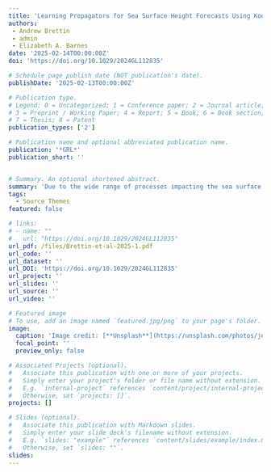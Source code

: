 ```yaml
---
title: 'Learning Propagators for Sea Surface Height Forecasts Using Koopman Autoencoders'
authors:
 - Andrew Brettin
 - admin
 - Elizabeth A. Barnes
date: '2025-02-14T00:00:00Z'
doi: 'https://doi.org/10.1029/2024GL112835'

# Schedule page publish date (NOT publication's date).
publishDate: '2025-02-13T00:00:00Z'

# Publication type.
# Legend: 0 = Uncategorized; 1 = Conference paper; 2 = Journal article;
# 3 = Preprint / Working Paper; 4 = Report; 5 = Book; 6 = Book section;
# 7 = Thesis; 8 = Patent
publication_types: ['2']

# Publication name and optional abbreviated publication name.
publication: '*GRL*'
publication_short: ''


# Summary. An optional shortened abstract.
summary: 'Due to the wide range of processes impacting the sea surface height (SSH) on daily-to-interannual timescales, SSH forecasts are hampered by numerous sources of uncertainty. While statistical-dynamical methods like Linear Inverse Modeling have been successful at making forecasts, they often rely on assumptions that can be hard to satisfy given the nonlinear dynamics of the climate. Here, we train convolutional autoencoders with a dynamical propagator in the latent space to generate forecasts of SSH anomalies. Learning a nonlinear dimensionality reduction and the prediction timestepping together results in a propagator that produces better predictions for daily- and monthly-averaged SSH in the North Pacific and Atlantic than if the dimensionality reduction and dynamics are learned separately. The reconstruction skill of the model highlights regions in which better representation results in improved predictions: in particular, the tropics for North Pacific daily SSH predictions and the Caribbean Current for the North Atlantic.'
tags:
  - Source Themes
featured: false

# links:
# - name: ""
#   url: "https://doi.org/10.1029/2024GL112835"
url_pdf: /files/Brettin-et-al-2025-1.pdf
url_code: ''
url_dataset: ''
url_DOI: 'https://doi.org/10.1029/2024GL112835'
url_project: ''
url_slides: ''
url_source: ''
url_video: ''

# Featured image
# To use, add an image named `featured.jpg/png` to your page's folder.
image:
  caption: 'Image credit: [**Unsplash**](https://unsplash.com/photos/jdD8gXaTZsc)'
  focal_point: ''
  preview_only: false

# Associated Projects (optional).
#   Associate this publication with one or more of your projects.
#   Simply enter your project's folder or file name without extension.
#   E.g. `internal-project` references `content/project/internal-project/index.md`.
#   Otherwise, set `projects: []`.
projects: []

# Slides (optional).
#   Associate this publication with Markdown slides.
#   Simply enter your slide deck's filename without extension.
#   E.g. `slides: "example"` references `content/slides/example/index.md`.
#   Otherwise, set `slides: ""`.
slides:
---
```

